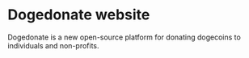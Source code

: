 Dogedonate website
=================

Dogedonate is a new open-source platform for donating dogecoins to individuals and non-profits.
